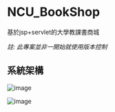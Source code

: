 # NCU_BookShop

基於jsp+servlet的大學教課書商城

*註: 此專案並非一開始就使用版本控制*

## 系統架構
![image](https://user-images.githubusercontent.com/92431095/214366949-44f74930-13b3-438d-8a6f-ceff695e8c37.png)

![image](https://user-images.githubusercontent.com/92431095/214366995-d97c500d-19e2-4b68-8fb5-fe35b72c636c.png)
